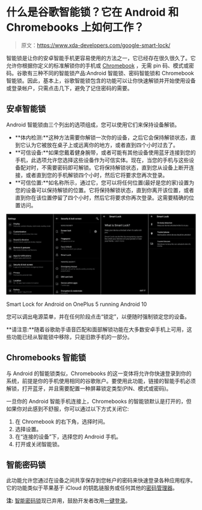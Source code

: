 # 什么是谷歌智能锁？它在 Android 和 Chromebooks 上如何工作？

> 原文：<https://www.xda-developers.com/google-smart-lock/>

智能锁是让你的安卓智能手机更容易使用的方法之一，它已经存在很久很久了。它允许你根据你定义的标准解锁你的手机或 [Chromebook](http://www.xda-developers.com/best-chromebooks/) ，无需 pin 码、模式或密码。谷歌有三种不同的智能锁产品:Android 智能锁、密码智能锁和 Chromebook 智能锁。因此，基本上，谷歌智能锁包含的功能可以让你快速解锁并开始使用设备或登录帐户，只需点击几下，避免了记住密码的需要。

## 安卓智能锁

Android 智能锁由三个列出的选项组成，您可以使用它们来保持设备解锁。

*   **体内检测:**这种方法需要你解锁一次你的设备，之后它会保持解锁状态，直到它认为它被放在桌子上或远离你的地方，或者直到四个小时过去了。
*   **可信设备:**如果您戴着健身腕带，或者可能有其他设备使用蓝牙连接到您的手机，此选项允许您选择这些设备作为可信实体。现在，当您的手机与这些设备配对时，不需要密码即可解锁。它将保持解锁状态，直到您从设备上断开连接，或者直到您的手机解锁四个小时，然后它将要求您再次登录。
*   **可信位置:**如名称所示，通过它，您可以将任何位置(最好是您的家)设置为您的设备可以保持解锁的位置。它将保持解锁状态，直到你离开该位置，或者直到你在该位置停留了四个小时，然后它将要求你再次登录。这需要精确的位置访问。

 <picture>![Google Smart Lock for Android on OnePlus 5](img/be5971ac1368f3dff08197f8bb5f9eae.png)</picture> 

Smart Lock for Android on OnePlus 5 running Android 10

您可以调出电源菜单，并在任何阶段点击“锁定”，以便随时强制锁定您的设备。

**请注意:**随着谷歌助手语音匹配和面部解锁功能在大多数安卓手机上可用，这些功能已经从智能锁中移除，只是旧款手机的一部分。

## Chromebooks 智能锁

与 Android 的智能锁类似，Chromebooks 的这一变体将允许你快速登录到你的系统，前提是你的手机使用相同的谷歌账户。要使用此功能，链接的智能手机必须解锁，打开蓝牙，并且需要配置一种屏幕锁定类型(PIN、模式或密码)。

一旦你的 Android 智能手机连接上，Chromebooks 的智能锁默认是打开的，但如果你对此感到不舒服，你可以通过以下方式关闭它:

1.  在 Chromebook 的右下角，选择时间。
2.  选择设置。
3.  在“连接的设备”下，选择您的 Android 手机。
4.  打开或关闭智能锁。

## 智能密码锁

此功能允许您通过在设备之间共享保存到您帐户的密码来快速登录各种应用程序。它的功能类似于苹果基于 iCloud 的钥匙链服务或任何其他的[密码管理器](https://www.xda-developers.com/best-free-password-manager/)。

**注:** [智能密码锁](https://developers.google.com/identity/smartlock-passwords/android/overview)现已弃用，鼓励开发者改用[一键登录](https://developers.google.com/identity/one-tap/android/get-started)。